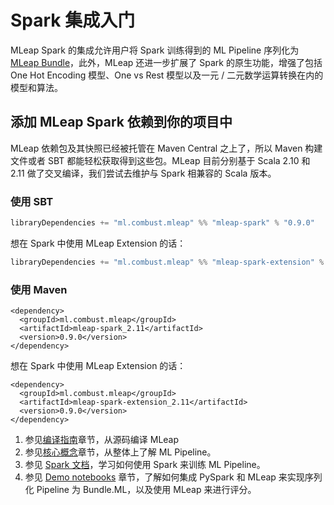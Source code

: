 # Spark 集成入门
MLeap Spark 的集成允许用户将 Spark 训练得到的 ML Pipeline 序列化为 [MLeap Bundle](../mleap-bundle/)，此外，MLeap 还进一步扩展了 Spark 的原生功能，增强了包括 One Hot Encoding 模型、One vs Rest 模型以及一元 / 二元数学运算转换在内的模型和算法。

## 添加 MLeap Spark 依赖到你的项目中
MLeap 依赖包及其快照已经被托管在 Maven Central 之上了，所以 Maven 构建文件或者 SBT 都能轻松获取得到这些包。MLeap 目前分别基于 Scala 2.10 和 2.11 做了交叉编译，我们尝试去维护与 Spark 相兼容的 Scala 版本。

### 使用 SBT
```sbt
libraryDependencies += "ml.combust.mleap" %% "mleap-spark" % "0.9.0"
```

想在 Spark 中使用 MLeap Extension 的话：

```sbt
libraryDependencies += "ml.combust.mleap" %% "mleap-spark-extension" % "0.9.0"
```

### 使用 Maven

```pom
<dependency>
  <groupId>ml.combust.mleap</groupId>
  <artifactId>mleap-spark_2.11</artifactId>
  <version>0.9.0</version>
</dependency>
```

想在 Spark 中使用 MLeap Extension 的话：

```pom
<dependency>
  <groupId>ml.combust.mleap</groupId>
  <artifactId>mleap-spark-extension_2.11</artifactId>
  <version>0.9.0</version>
</dependency>
```

1. 参见[编译指南](./building.html)章节，从源码编译 MLeap
2. 参见[核心概念](../core-concepts/)章节，从整体上了解 ML Pipeline。
3. 参见 [Spark 文档](http://spark.apache.org/docs/latest/ml-guide.html)，学习如何使用 Spark 来训练 ML Pipeline。
4. 参见 [Demo notebooks](https://github.com/combust/mleap-demo/tree/master/notebooks) 章节，了解如何集成 PySpark 和 MLeap 来实现序列化 Pipeline 为 Bundle.ML，以及使用 MLeap 来进行评分。

